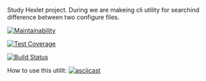 Study Hexlet project.
During we are makeing cli utility for searchind difference between two configure files.

[![Maintainability](https://api.codeclimate.com/v1/badges/e0ec7b5f9b065a50f9bf/maintainability)](https://codeclimate.com/github/FunnyDrew/project-lvl2-s475/maintainability)

[![Test Coverage](https://api.codeclimate.com/v1/badges/e0ec7b5f9b065a50f9bf/test_coverage)](https://codeclimate.com/github/FunnyDrew/project-lvl2-s475/test_coverage)

[![Build Status](https://travis-ci.com/FunnyDrew/project-lvl2-s475.svg?branch=master)](https://travis-ci.com/FunnyDrew/project-lvl2-s475)

How to use this utilit:
[![asciicast](https://asciinema.org/a/Km7bUOrk0ffGj5w39DO7NIfpI.svg)](https://asciinema.org/a/Km7bUOrk0ffGj5w39DO7NIfpI)
